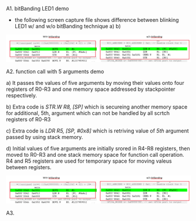 A1. bitBanding LED1 demo
- the following screen capture file shows difference between blinking LED1 w/ and w/o bitBanding technique
a) 
b)

![bitBanding for LED1 Blinking](https://github.com/khkim607/embsys310/blob/main/assignment04/Assignment04_Ans01_bitBanding_LED1.png)


A2. function call with 5 arguments demo

a) It passes the values of five arguments by moving their values onto four registers of R0-R3 and one memory space addressed by stackpointer respectively.

b) Extra code is _*STR.W R8, [SP]*_ which is secureing another memory space for additional, 5th, argument which can not be handled by all scrtch registers of R0-R3

c) Extra code is _*LDR R5, [SP, #0x8]*_ which is retriving value of _5th_ argument passed by using stack memory.

d) Initial values of five arguments are initially srored in R4-R8 registers, then moved to R0-R3 and one stack memory space for function call operation. R4 and R5 registers are used for temporary space for moving valeus between registers.

![bitBanding for LED1 Blinking](https://github.com/khkim607/embsys310/blob/main/assignment04/Assignment04_Ans01_bitBanding_LED1.png)

A3. 
